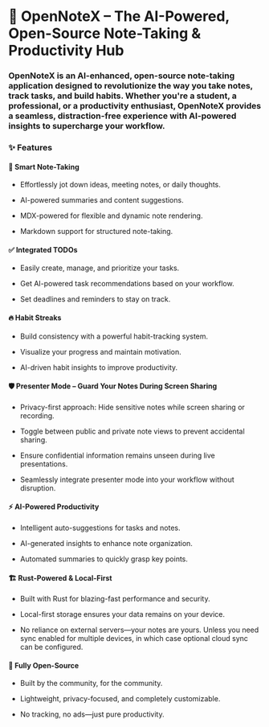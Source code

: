 # 🚀 OpenNoteX – The AI-Powered, Open-Source Note-Taking & Productivity Hub

### OpenNoteX is an AI-enhanced, open-source note-taking application designed to revolutionize the way you take notes, track tasks, and build habits. Whether you're a student, a professional, or a productivity enthusiast, OpenNoteX provides a seamless, distraction-free experience with AI-powered insights to supercharge your workflow.


### ✨ Features

#### 📝 Smart Note-Taking

- Effortlessly jot down ideas, meeting notes, or daily thoughts.

- AI-powered summaries and content suggestions.

- MDX-powered for flexible and dynamic note rendering.

- Markdown support for structured note-taking.

#### ✅ Integrated TODOs

- Easily create, manage, and prioritize your tasks.

- Get AI-powered task recommendations based on your workflow.

- Set deadlines and reminders to stay on track.

#### 🔥 Habit Streaks

- Build consistency with a powerful habit-tracking system.

- Visualize your progress and maintain motivation.

- AI-driven habit insights to improve productivity.

#### 🛡️ Presenter Mode – Guard Your Notes During Screen Sharing

- Privacy-first approach: Hide sensitive notes while screen sharing or recording.

- Toggle between public and private note views to prevent accidental sharing.

- Ensure confidential information remains unseen during live presentations.

- Seamlessly integrate presenter mode into your workflow without disruption.

#### ⚡ AI-Powered Productivity

- Intelligent auto-suggestions for tasks and notes.

- AI-generated insights to enhance note organization.

- Automated summaries to quickly grasp key points.

#### 🏗️ Rust-Powered & Local-First

- Built with Rust for blazing-fast performance and security.

- Local-first storage ensures your data remains on your device.

- No reliance on external servers—your notes are yours. Unless you need sync enabled for multiple devices, in which case optional cloud sync can be configured.

#### 🌟 Fully Open-Source

- Built by the community, for the community.

- Lightweight, privacy-focused, and completely customizable.

- No tracking, no ads—just pure productivity.
